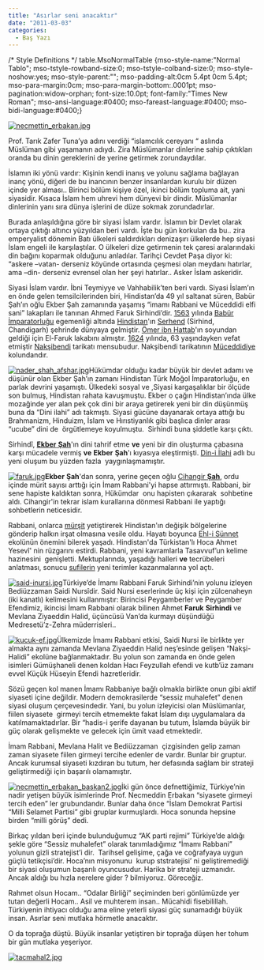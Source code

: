 ```yaml
---
title: "Asırlar seni anacaktır"
date: "2011-03-03"
categories: 
  - Baş Yazı
---
```


/\* Style Definitions \*/ table.MsoNormalTable {mso-style-name:"Normal Tablo"; mso-tstyle-rowband-size:0; mso-tstyle-colband-size:0; mso-style-noshow:yes; mso-style-parent:""; mso-padding-alt:0cm 5.4pt 0cm 5.4pt; mso-para-margin:0cm; mso-para-margin-bottom:.0001pt; mso-pagination:widow-orphan; font-size:10.0pt; font-family:"Times New Roman"; mso-ansi-language:#0400; mso-fareast-language:#0400; mso-bidi-language:#0400;}

[![necmettin_erbakan.jpg](/uploads/2011/03/necmettin_erbakan.jpg)](/uploads/2011/03/necmettin_erbakan.jpg "necmettin_erbakan.jpg")

Prof. Tarık Zafer Tuna’ya adını verdiği “islamcılık cereyanı “ aslında Müslüman gibi yaşamanın adıydı. Zira Müslümanlar dinlerine sahip çıktıkları oranda bu dinin gereklerini de yerine getirmek zorundaydılar.

İslamın iki yönü vardır: Kişinin kendi inanış ve yolunu sağlama bağlayan inanç yönü, diğeri de bu inancının benzer insanlardan kurulu bir düzen içinde yer alması.. Birinci bölüm kişiye özel, ikinci bölüm topluma ait, yani siyasidir. Kısaca İslam hem uhrevi hem dünyevi bir dindir. Müslümanlar dinlerinin yanı sıra dünya işlerini de düze sokmak zorundadırlar.

Burada anlaşıldığına göre bir siyasi İslam vardır. İslamın bir Devlet olarak ortaya çıktığı altıncı yüzyıldan beri vardı. İşte bu gün korkulan da bu.. zira emperyalist dönemin Batı ülkeleri saldırdıkları denizaşırı ülkelerde hep siyasi İslam engeli ile karşılaştılar. O ülkeleri dize getirmenin tek çaresi aralarındaki din bağını koparmak olduğunu anladılar. Tarihçi Cevdet Paşa diyor ki: “askere –vatan- derseniz köyünde ortasında çeşmesi olan meydanı hatırlar, ama –din- derseniz evrensel olan her şeyi hatırlar.. Asker İslam askeridir. 

Siyasi İslam vardır. İbni Teymiyye ve Vahhabilik’ten beri vardı. Siyasi İslam’ın en önde gelen temsilcilerinden biri, Hindistan’da 49 yıl saltanat süren, Babür Şah’ın oğlu Ekber Şah zamanında yaşamış “imamı Rabbani ve Müceddidi elfi sani” lakapları ile tanınan Ahmed Faruk Sirhindi’dir. [1563](http://tr.wikipedia.org/wiki/1563 "1563") yılında [Babür İmparatorluğu](http://tr.wikipedia.org/wiki/Bab%C3%BCr_%C4%B0mparatorlu%C4%9Fu "Babür İmparatorluğu") egemenliği altında [Hindistan](http://tr.wikipedia.org/wiki/Hindistan "Hindistan")'ın [Serhend](http://tr.wikipedia.org/w/index.php?title=Serhend&action=edit&redlink=1 "Serhend (sayfa mevcut değil)") (Sirhind, Chandigarh) şehrinde dünyaya gelmiştir. [Ömer ibn Hattab](http://tr.wikipedia.org/wiki/%C3%96mer_ibn_Hattab "Ömer ibn Hattab")'ın soyundan geldiği için El-Faruk lakabını almıştır. [1624](http://tr.wikipedia.org/wiki/1624 "1624") yılında, 63 yaşındayken vefat etmiştir [Nakşibendi](http://tr.wikipedia.org/wiki/Nak%C5%9Fibendi "Nakşibendi") tarikatı mensubudur. Nakşibendi tarikatının [Müceddidiye](http://tr.wikipedia.org/w/index.php?title=M%C3%BCceddidiye&action=edit&redlink=1 "Müceddidiye (sayfa mevcut değil)") kolundandır.

[![nader_shah_afshar.jpg](/uploads/2011/03/nader_shah_afshar.jpg)](/uploads/2011/03/nader_shah_afshar.jpg "nader_shah_afshar.jpg")Hükümdar olduğu kadar büyük bir devlet adamı ve düşünür olan Ekber Şah’ın zamanı Hindistan Türk Moğol İmparatorluğu, en parlak devrini yaşamıştı. Ülkedeki sosyal ve ,Siyasi kargaşalıklar bir ölçüde son bulmuş, Hindistan rahata kavuşmuştu. Ekber o çağın Hindistan’ında ülke mozağinde yer alan pek çok dini bir araya getirerek yeni bir din düşünmüş buna da “Dini ilahi” adı takmıştı. Siyasi gücüne dayanarak ortaya attığı bu Brahmanizm, Hinduizm, İslam ve Hırıstiyanlık gibi başlıca dinler arası “ucube” dini de  örgütlemeye koyulmuştu.  Sirhindi buna şiddetle karşı çıktı.

Sirhindî, [**Ekber** **Şah**](http://tr.wikipedia.org/wiki/Ekber_%C5%9Eah "Ekber Şah")'ın dini tahrif etme **ve** yeni bir din oluşturma çabasına karşı mücadele vermiş **ve** **Ekber** **Şah**'ı kıyasıya eleştirmişti. [Din-i İlahi](http://tr.wikipedia.org/w/index.php?title=Din-i_%C4%B0lahi&action=edit&redlink=1 "Din-i İlahi (sayfa mevcut değil)") adlı bu yeni oluşum bu yüzden fazla  yaygınlaşmamıştır.

[![faruk.jpg](/uploads/2011/03/faruk.jpg)](/uploads/2011/03/faruk.jpg "faruk.jpg")**Ekber** **Şah**'dan sonra, yerine geçen oğlu [Cihangir **Şah**](http://tr.wikipedia.org/wiki/Cihangir_%C5%9Eah "Cihangir Şah"), ordu içinde mürit sayısı arttığı için İmam Rabbani'yi hapse attırmıştı. Rabbani, bir sene hapiste kaldıktan sonra, Hükümdar  onu hapisten çıkararak  sohbetine aldı. Cihangir'in tekrar islam kurallarına dönmesi Rabbani ile yaptığı sohbetlerin neticesidir.

Rabbani, onlarca [mürşit](http://tr.wikipedia.org/wiki/M%C3%BCr%C5%9Fit "Mürşit") yetiştirerek Hindistan'ın değişik bölgelerine gönderip halkın irşat olmasına vesile oldu. Hayatı boyunca [Ehl-i Sünnet](http://tr.wikipedia.org/wiki/Ehl-i_S%C3%BCnnet "Ehl-i Sünnet") ekolünün önemini bilerek yaşadı. Hindistan'da Türkistan'lı Hoca Ahmet Yesevî' nin rüzgarını estirdi. Rabbani, yeni kavramlarla Tasavvuf’un kelime hazinesini  genişletti. Mektuplarında, yaşadığı halleri **ve** tecrübeleri anlatması, sonucu [sufilerin](http://tr.wikipedia.org/wiki/Sufi "Sufi") yeni terimler kazanmalarına yol açtı.

[![said-inursi.jpg](/uploads/2011/03/said-inursi.jpg)](/uploads/2011/03/said-inursi.jpg "said-inursi.jpg")Türkiye’de İmamı Rabbani Faruk Sirhindi’nin yolunu izleyen Bediüzzaman Saidi Nursîdir. Said Nursi eserlerinde üç kişi için zülcenaheyn (iki kanatlı) kelimesini kullanmıştır: Birincisi Peygamberler ve Peygamber Efendimiz, ikincisi İmam Rabbani olarak bilinen Ahmet **Faruk** **Sirhindi** ve Mevlana Ziyaeddin Halid, üçüncüsü Van’da kurmayı düşündüğü Medresetü’z-Zehra müderrisleri..

[![kucuk-ef.jpg](/uploads/2011/03/kucuk-ef.jpg)](/uploads/2011/03/kucuk-ef.jpg "kucuk-ef.jpg")Ülkemizde İmamı Rabbani etkisi, Saidi Nursi ile birlikte yer almakta aynı zamanda Mevlana Ziyaeddin Halid neş’esinde gelişen “Nakşi- Halidi” ekolüne bağlanmaktadır. Bu yolun son zamanda en önde gelen isimleri Gümüşhaneli denen koldan Hacı Feyzullah efendi ve kutb’üz zamanı evvel Küçük Hüseyin Efendi hazretleridir.

Sözü geçen kol manen İmamı Rabbaniye bağlı olmakla birlikte onun gibi aktif siyaseti içine değildir. Modern demokrasilerde “sessiz muhalefet” denen siyasi oluşum çerçevesindedir. Yani, bu yolun izleyicisi olan Müslümanlar, fiilen siyasete  girmeyi tercih etmemekte fakat İslam dışı uygulamalara da katılmamaktadırlar. Bir “hadis-i şerife dayanan bu tutum, İslamda büyük bir güç olarak gelişmekte ve gelecek için ümit vaad etmektedir.

İmam Rabbani, Mevlana Halit ve Bediüzzaman  çizgisinden gelip zaman zaman siyasete fiilen girmeyi tercihe edenler de vardır. Bunlar bir gruptur. Ancak kurumsal siyaseti kızdıran bu tutum, her defasında sağlam bir strateji geliştirmediği için başarılı olamamıştır.

[![necmettin_erbakan_baskan2.jpg](/uploads/2011/03/necmettin_erbakan_baskan2.jpg)](/uploads/2011/03/necmettin_erbakan_baskan2.jpg "necmettin_erbakan_baskan2.jpg")İki gün önce defnettiğimiz, Türkiye’nin nadir yetişen büyük isimlerinde Prof. Necmeddin Erbakan “siyasete girmeyi tercih eden” ler grubundandır. Bunlar daha önce “İslam Demokrat Partisi “Milli Selamet Partisi” gibi gruplar kurmuşlardı. Hoca sonunda hepsine birden “milli görüş” dedi.

Birkaç yıldan beri içinde bulunduğumuz “AK parti rejimi” Türkiye’de aldığı şekle göre “Sessiz muhalefet” olarak tanımladığımız “İmamı Rabbani” yolunun gizli stratejist’i dir.  Tarihsel gelişime, çağa ve coğrafyaya uygun güçlü tetikçisi’dir. Hoca’nın misyonunu  kurup ststratejisi’ ni geliştiremediği bir siyasi oluşumun başarılı oyuncusudur. Harika bir strateji uzmanıdır. Ancak aldığı bu hızla nerelere gider ? bilmiyoruz. Göreceğiz.

Rahmet olsun Hocam.. “Odalar Birliği” seçiminden beri gönlümüzde yer tutan değerli Hocam.. Asil ve muhterem insan.. Mücahidi fisebilillah. Türkiyenin ihtiyacı olduğu ama eline yeterli siyasi güç sunamadığı büyük insan. Asırlar seni mutlaka hörmetle anacaktır.

O da toprağa düştü. Büyük insanlar yetiştiren bir toprağa düşen her tohum bir gün mutlaka yeşeriyor.[](/uploads/2011/03/tacmahal2.jpg "tacmahal2.jpg")

[![tacmahal2.jpg](/uploads/2011/03/tacmahal2.jpg)](/uploads/2011/03/tacmahal2.jpg "tacmahal2.jpg")

